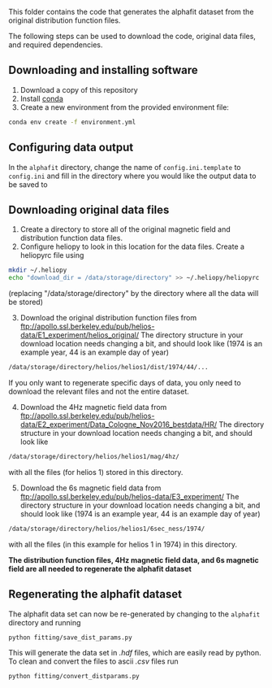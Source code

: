 This folder contains the code that generates the alphafit dataset from the
original distribution function files.

The following steps can be used to download the code, original data files, and
required dependencies.

Downloading and installing software
-----------------------------------
1. Download a copy of this repository
2. Install [conda](https://conda.io/docs/user-guide/install/index.html)
3. Create a new environment from the provided environment file:
```bash
conda env create -f environment.yml
```

Configuring data output
-----------------------
In the `alphafit` directory, change the name of
`config.ini.template` to `config.ini` and fill in the directory where you
would like the output data to be saved to

Downloading original data files
-------------------------------
1. Create a directory to store all of the original magnetic field and
distribution function data files.
2. Configure heliopy to look in this location for the data files. Create
a heliopyrc file using
```bash
mkdir ~/.heliopy
echo "download_dir = /data/storage/directory" >> ~/.heliopy/heliopyrc
```
(replacing "/data/storage/directory" by the directory where all the data will
be stored)

3. Download the original distribution function files from ftp://apollo.ssl.berkeley.edu/pub/helios-data/E1_experiment/helios_original/
The directory structure in your download location needs changing a bit,
and should look like (1974 is an example year, 44 is an example day of year)
```bash
/data/storage/directory/helios/helios1/dist/1974/44/...
```
If you only want to regenerate specific days of data, you only need to download
the relevant files and not the entire dataset.

4. Download the 4Hz magnetic field data from ftp://apollo.ssl.berkeley.edu/pub/helios-data/E2_experiment/Data_Cologne_Nov2016_bestdata/HR/
The directory structure in your download location needs changing a bit,
and should look like
```bash
/data/storage/directory/helios/helios1/mag/4hz/
```
with all the files (for helios 1) stored in this directory.

5. Download the 6s magnetic field data from
ftp://apollo.ssl.berkeley.edu/pub/helios-data/E3_experiment/
The directory structure in your download location needs changing a bit,
and should look like (1974 is an example year, 44 is an example day of year)
```bash
/data/storage/directory/helios/helios1/6sec_ness/1974/
```
with all the files (in this example for helios 1 in 1974) in this directory.

**The distribution function files, 4Hz magnetic field data, and
6s magnetic field are all needed to regenerate the alphafit dataset**


Regenerating the alphafit dataset
--------------------------------
The alphafit data set can now be re-generated by changing to the
`alphafit` directory and running

```bash
python fitting/save_dist_params.py
```

This will generate the data set in *.hdf* files, which are easily read by python.
To clean and convert the files to ascii *.csv* files run

```bash
python fitting/convert_distparams.py
```
